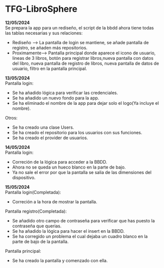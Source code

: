 # TFG-LibroSphere

**12/05/2024**  
Se prepara la app para un rediseño, el script de la bbdd ahora tiene todas las tablas necesarias y sus relaciones:
- Rediseño    --> La pantalla de login se mantiene, se añade pantalla de registro, se añaden más repositorios.
- Proximamente--> Pantalla principal donde aparece el icono de usuario, lineas de 3 libros, botón para registrar libros,nueva pantalla con
                  datos del libro, nueva pantalla de registro de libros, nueva pantalla de datos de usuario, filtro en la pantalla principal.

**13/05/2024**  
Pantalla login:
- Se ha añadido lógica para verificar las credenciales.
- Se ha añadido un nuevo fondo para la app.
- Se ha eliminado el nombre de la app para dejar solo el logo(Ya incluye el nombre).
  
Otros:
- Se ha creado una clase Users.
- Se ha creado el repositorio para los usuarios con sus funciones.
- Se ha creado el provider de usuarios.

**14/05/2024**  
Pantalla login:
- Correción de la lógica para acceder a la BBDD.
- Ahora no se queda un hueco blanco en la parte de bajo.
- Ya no sale el error por que la pantalla se salia de las dimensiones del dispositivo.

**15/05/2024**  
Pantalla login(Completada):
- Correción a la hora de mostrar la pantalla.

Pantalla registro(Completada):
- Se añadido otro campo de contraseña para verificar que has puesto la contraseña que querias.
- Se ha añadido la lógica para hacer el insert en la BBDD.
- Se ha corregido un problema el cual dejaba un cuadro blanco en la parte de bajo de la pantalla.

Pantalla principal:
- Se ha creado la pantalla y comenzado con ella.
  
